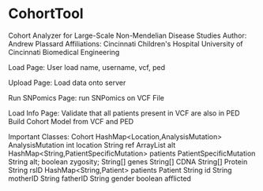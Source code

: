 CohortTool
==========

Cohort Analyzer for Large-Scale Non-Mendelian Disease Studies
Author: Andrew Plassard
Affiliations: Cincinnati Children's Hospital
			  University of Cincinnati Biomedical Engineering


Load Page:
	User load name, username, vcf, ped
	
Upload Page:
	Load data onto server
	

Run SNPomics Page:
	run SNPomics on VCF File
	
Load Info Page:
	Validate that all patients present in VCF are also in PED
	Build Cohort Model from VCF and PED
	

	
Important Classes:
	Cohort
		HashMap<Location,AnalysisMutation>
			AnalysisMutation
				int location
				String ref
				ArrayList<String> alt
				HashMap<String,PatientSpecificMutation> patients
					PatientSpecificMutation
						String alt;
						boolean zygosity;
				String[] genes
				String[] CDNA
				String[] Protein
				String rsID
		HashMap<String,Patient> patients
			Patient
				String id
				String motherID
				String fatherID
				String gender
				boolean afflicted
				

